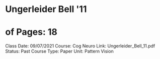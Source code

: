 # Ungerleider Bell '11

# of Pages: 18
Class Date: 09/07/2021
Course: Cog Neuro
Link: Ungerleider_Bell_11.pdf
Status: Past Course
Type: Paper
Unit: Pattern Vision